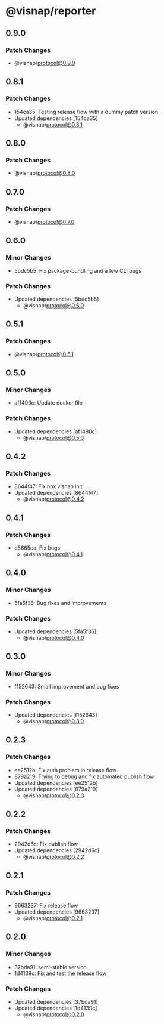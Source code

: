 # @visnap/reporter

## 0.9.0

### Patch Changes

- @visnap/protocol@0.9.0

## 0.8.1

### Patch Changes

- 154ca35: Testing release flow with a dummy patch version
- Updated dependencies [154ca35]
  - @visnap/protocol@0.8.1

## 0.8.0

### Patch Changes

- @visnap/protocol@0.8.0

## 0.7.0

### Patch Changes

- @visnap/protocol@0.7.0

## 0.6.0

### Minor Changes

- 5bdc5b5: Fix package-bundling and a few CLI bugs

### Patch Changes

- Updated dependencies [5bdc5b5]
  - @visnap/protocol@0.6.0

## 0.5.1

### Patch Changes

- @visnap/protocol@0.5.1

## 0.5.0

### Minor Changes

- af1490c: Update docker file

### Patch Changes

- Updated dependencies [af1490c]
  - @visnap/protocol@0.5.0

## 0.4.2

### Patch Changes

- 8644f47: Fix npx visnap init
- Updated dependencies [8644f47]
  - @visnap/protocol@0.4.2

## 0.4.1

### Patch Changes

- d5665ea: Fix bugs
  - @visnap/protocol@0.4.1

## 0.4.0

### Minor Changes

- 5fa5f36: Bug fixes and improvements

### Patch Changes

- Updated dependencies [5fa5f36]
  - @visnap/protocol@0.4.0

## 0.3.0

### Minor Changes

- f152643: Small improvement and bug fixes

### Patch Changes

- Updated dependencies [f152643]
  - @visnap/protocol@0.3.0

## 0.2.3

### Patch Changes

- ee2512b: Fix auth problem in release flow
- 879a219: Trying to debug and fix automated publish flow
- Updated dependencies [ee2512b]
- Updated dependencies [879a219]
  - @visnap/protocol@0.2.3

## 0.2.2

### Patch Changes

- 2942d6c: Fix publish flow
- Updated dependencies [2942d6c]
  - @visnap/protocol@0.2.2

## 0.2.1

### Patch Changes

- 9663237: Fix release flow
- Updated dependencies [9663237]
  - @visnap/protocol@0.2.1

## 0.2.0

### Minor Changes

- 37bda91: semi-stable version
- 1d4139c: Fix and test the release flow

### Patch Changes

- Updated dependencies [37bda91]
- Updated dependencies [1d4139c]
  - @visnap/protocol@0.2.0
